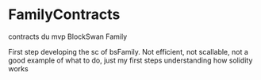 # FamilyContracts
contracts du mvp BlockSwan Family

First step developing the sc of bsFamily. 
Not efficient, not scallable, not a good example of what to do, just my first steps understanding how solidity works
